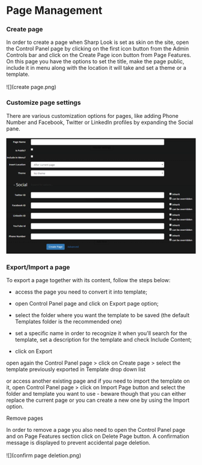 # Page Management

### Create page

In order to create a page when Sharp Look is set as skin on the site, open the Control Panel page by clicking on the first icon button from the Admin Controls bar and click on the Create Page icon button from Page Features. On this page you have the options to set the title, make the page public, include it in menu along with the location it will take and set a theme or a template. 
<br />
<br />
![](create page.png)
<br />
### Customize page settings

There are various customization options for pages, like adding Phone Number and Facebook, Twitter or LinkedIn profiles by expanding the Social pane.
<br />
<br />
![](social.png)
<br />
### Export/Import a page

To export a page together with its content, follow the steps below:

* access the page you need to convert it into template;

* open Control Panel page and click on Export page option;

* select the folder where you want the template to be saved (the default Templates folder is the recommended one)
 
* set a specific name in order to recognize it when you'll search for the template, set a description for the template and check Include Content;

* click on Export

open again the Control Panel page > click on Create page > select the template previously exported in Template drop down list

or access another existing page and if you need to import the template on it, open Control Panel page > click on Import Page button and select the folder and template you want to use - beware though that you can either replace the current page or you can create a new one by using the Import option.

Remove pages

In order to remove a page you also need to open the Control Panel page and on Page Features section click on Delete Page button. A confirmation message is displayed to prevent accidental page deletion.
<br />
<br />
![](confirm page deletion.png)